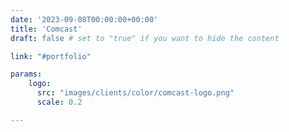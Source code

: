 ```yaml
---
date: '2023-09-08T00:00:00+00:00'
title: 'Comcast'
draft: false # set to "true" if you want to hide the content

link: "#portfolio" 

params:
    logo:
      src: "images/clients/color/comcast-logo.png"
      scale: 0.2

---
```

